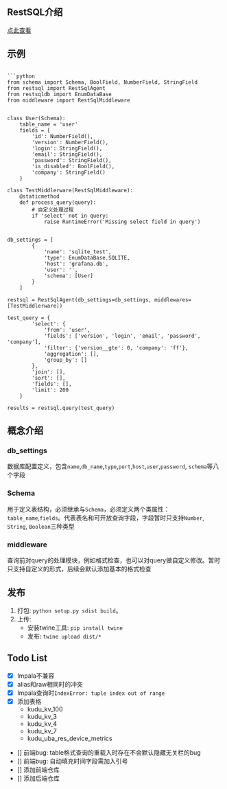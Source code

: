 ## RestSQL介绍

[点此查看](https://git.code.oa.com/tencent_cloud_mobile_tools/Athena/blob/develop/doc/interface/rest-sql-protocol/rest-sql-protocol.md)


## 示例
```

```python
from schema import Schema, BoolField, NumberField, StringField
from restsql import RestSqlAgent
from restsqldb import EnumDataBase
from middleware import RestSqlMiddleware


class User(Schema):
    table_name = 'user'
    fields = {
        'id': NumberField(),
        'version': NumberField(),
        'login': StringField(),
        'email': StringField(),
        'password': StringField(),
        'is_disabled': BoolField(),
        'company': StringField()
    }

class TestMiddlerware(RestSqlMiddleware):
    @staticmethod
    def process_query(query):
        # 自定义处理过程
        if 'select' not in query:
            raise RuntimeError('Missing select field in query')


db_settings = [
        {
            'name': 'sqlite_test',
            'type': EnumDataBase.SQLITE,
            'host': 'grafana.db',
            'user': '',
            'schema': [User]
        }
    ]

restsql = RestSqlAgent(db_settings=db_settings, middlewares=[TestMiddlerware])

test_query = {
        'select': {
            'from': 'user',
            'fields': ['version', 'login', 'email', 'password', 'company'],
            'filter': {'version__gte': 0, 'company': 'ff'},
            'aggregation': [],
            'group_by': []
        },
        'join': [],
        'sort': [],
        'fields': [],
        'limit': 200
    }

results = restsql.query(test_query)

```

## 概念介绍

### db_settings

数据库配置定义，包含`name`,`db_name`,`type`,`port`,`host`,`user`,`password`, `schema`等八个字段

### Schema

用于定义表结构，必须继承与`Schema`，必须定义两个类属性：`table_name`,`fields`。代表表名和可开放查询字段，字段暂时只支持`Number`, `String`, `Boolean`三种类型

### middleware

查询前对query的处理模块，例如格式检查，也可以对query做自定义修改。暂时只支持自定义的形式，后续会默认添加基本的格式检查

## 发布

1. 打包: `python setup.py sdist build`。
2. 上传: 
    * 安装twine工具: `pip install twine`
    * 发布: `twine upload dist/*`


## Todo List

- [x] Impala不兼容
- [x] alias和raw相同时的冲突
- [x] Impala查询时`IndexError: tuple index out of range`
- [x] 添加表格
    * kudu_kv_100
    * kudu_kv_3
    * kudu_kv_4
    * kudu_kv_7
    * kudu_uba_res_device_metrics
- [] 前端bug: table格式查询的重载入时存在不会默认隐藏无关栏的bug
- [] 前端bug: 自动填充时间字段需加入引号
- [] 添加前端仓库
- [] 添加后端仓库

